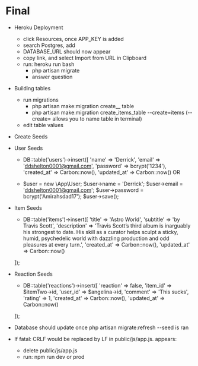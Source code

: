 # Final

- Heroku Deployment
  + click Resources, once APP_KEY is added
  + search Postgres, add
  + DATABASE_URL should now appear
  + copy link, and select Import from URL in Clipboard
  + run: heroku run bash
    - php artisan migrate
    - answer question

- Building tables
  + run migrations
    - php artisan make:migration create_<name>_ table
    - php artisan make:migration create_items_table --create=items (--create= allows you to name table in terminal)
  + edit table values

- Create Seeds

- User Seeds
  + DB::table('users')->insert([
    'name' => 'Derrick',
    'email' => 'ddshelton0001@gmail.com',
    'password' => bcrypt('1234'),
    'created_at' => Carbon::now(),
    'updated_at' => Carbon::now()      OR

  + $user = new \App\User;
    $user->name = 'Derrick';
    $user->email = 'ddshelton0001@gmail.com';
    $user->password = bcrypt('Amirahsdad17');
    $user->save();

- Item Seeds
  + DB::table('items')->insert([
    'title' => 'Astro World',
    'subtitle' => 'by Travis Scott',
    'description' => 'Travis Scott’s third album is inarguably his strongest to date. His skill as a curator helps sculpt a sticky, humid, psychedelic world with dazzling production and odd pleasures at every turn.',
    'created_at' => Carbon::now(),
    'updated_at' => Carbon::now()

  ]);

- Reaction Seeds
  + DB::table('reactions')->insert([
    'reaction' => false,
    'item_id' => $itemTwo->id,
    'user_id' => $angelina->id,
    'comment' => 'This sucks',
    'rating' => 1,
    'created_at' => Carbon::now(),
    'updated_at' => Carbon::now()

  ]);

- Database should update once php artisan migrate:refresh --seed is ran
- If fatal: CRLF would be replaced by LF in public/js/app.js. appears:
  + delete public/js/app.js
  + run: npm run dev or prod 
